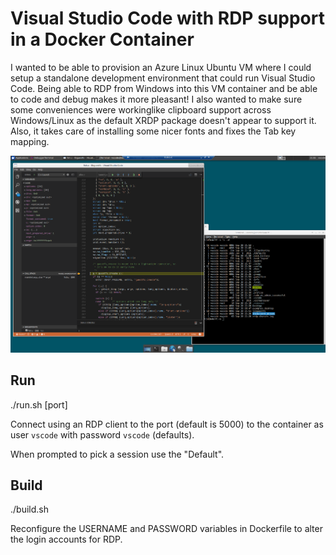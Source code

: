 Visual Studio Code with RDP support in a Docker Container
=========================================================

I wanted to be able to provision an Azure Linux Ubuntu VM 
where I could setup a standalone development environment 
that could run Visual Studio Code. Being able to RDP from Windows
into this VM container and be able to code and debug makes it 
more pleasant!  I also wanted to make sure some conveniences 
were workinglike clipboard support across Windows/Linux
as the default XRDP package doesn't appear to support it. 
Also, it takes care of installing some nicer fonts and fixes
the Tab key mapping.

![Debugging in VSCode over RDP](Images/vscoderdp_shot.png "Debugging in VSCode over RDP.")

Run
---

./run.sh [port]

Connect using an RDP client to the port (default is 5000) to the container 
as user `vscode` with password `vscode` (defaults).

When prompted to pick a session use the "Default".

Build
-----

./build.sh

Reconfigure the USERNAME and PASSWORD variables in Dockerfile to alter the
login accounts for RDP.
